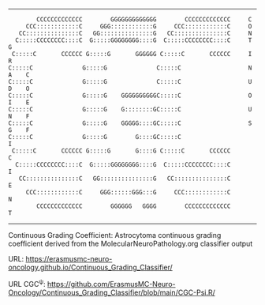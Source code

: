 ___
            CCCCCCCCCCCCC        GGGGGGGGGGGGG        CCCCCCCCCCCCC     C          
         CCC::::::::::::C     GGG::::::::::::G     CCC::::::::::::C     O          
       CC:::::::::::::::C   GG:::::::::::::::G   CC:::::::::::::::C     N          
      C:::::CCCCCCCC::::C  G:::::GGGGGGGG::::G  C:::::CCCCCCCC::::C     T    G     
     C:::::C       CCCCCC G:::::G       GGGGGG C:::::C       CCCCCC     I    R     
    C:::::C              G:::::G              C:::::C                   N    A    C
    C:::::C              G:::::G              C:::::C                   U    D    O
    C:::::C              G:::::G    GGGGGGGGGGC:::::C                   O    I    E
    C:::::C              G:::::G    G::::::::GC:::::C                   U    N    F
    C:::::C              G:::::G    GGGGG::::GC:::::C                   S    G    F
    C:::::C              G:::::G        G::::GC:::::C                             I
     C:::::C       CCCCCC G:::::G       G::::G C:::::C       CCCCCC               C
      C:::::CCCCCCCC::::C  G:::::GGGGGGGG::::G  C:::::CCCCCCCC::::C               I
       CC:::::::::::::::C   GG:::::::::::::::G   CC:::::::::::::::C               E
         CCC::::::::::::C     GGG::::::GGG:::G     CCC::::::::::::C               N
            CCCCCCCCCCCCC        GGGGGG   GGGG        CCCCCCCCCCCCC               T
___


Continuous Grading Coefficient: Astrocytoma continuous grading coefficient derived from the MolecularNeuroPathology.org classifier output

URL: <https://erasmusmc-neuro-oncology.github.io/Continuous_Grading_Classifier/>

URL CGC<sup>ψ</sup>: <https://github.com/ErasmusMC-Neuro-Oncology/Continuous_Grading_Classifier/blob/main/CGC-Psi.R/>

